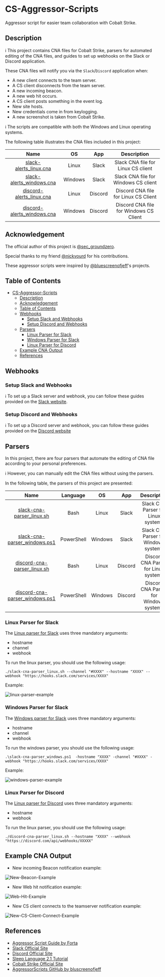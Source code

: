 # CS-Aggressor-Scripts

Aggressor script for easier team collaboration with Cobalt Strike.

## Description

:information_source: This project contains CNA files for Cobalt Strike, parsers for automated editing of the CNA files, and guides to set up webhooks on the Slack or Discord application.

These CNA files will notify you via the `Slack`/`Discord` application when:

- A new client connects to the team server.
- A CS client disconnects from the team server.
- A new incoming beacon.
- A new web hit occurs.
- A CS client posts something in the event log.
- New site hosts.
- New credentials come in from keylogging.
- A new screenshot is taken from Cobalt Strike.

:information_source: The scripts are compatible with both the Windows and Linux operating systems.

The following table illustrates the CNA files included in this project:

| Name | OS | App | Description |
|:-----------:|:-----------:|:-----------:|:-----------:|
|[slack-alerts_linux.cna](/cna-scripts/Slack/slack-alerts_linux.cna)| Linux | Slack | Slack CNA file for Linux CS client |
|[slack-alerts_windows.cna](/cna-scripts/Slack/slack-alerts_windows.cna)| Windows | Slack | Slack CNA file for Windows CS client |
|[discord-alerts_linux.cna](/cna-scripts/Discord/discord-alerts_linux.cna)| Linux | Discord | Discord CNA file for Linux CS Client |
|[discord-alerts_windows.cna](/cna-scripts/Discord/discord-alerts_windows.cna)| Windows | Discord | Discord CNA file for Windows CS Client |

## Acknowledgement

The official author of this project is [@sec_groundzero](https://twitter.com/sec_groundzero).

Special thanks to my friend [@nickvourd](https://twitter.com/nickvourd) for his contributions.

These aggressor scripts were inspired by [@bluescreenofjeff](https://twitter.com/bluescreenofjeff)'s projects.

## Table of Contents
- [CS-Aggressor-Scripts](#cs-aggressor-scripts)
  - [Description](#description)
  - [Acknowledgement](#acknowledgement)
  - [Table of Contents](#table-of-contents)
  - [Webhooks](#webhooks)
    - [Setup Slack and Webhooks](#setup-slack-and-webhooks)
    - [Setup Discord and Webhooks](#setup-discord-and-webhooks)
  - [Parsers](#parsers)
    - [Linux Parser for Slack](#linux-parser-for-slack)
    - [Windows Parser for Slack](#windows-parser-for-slack)
    - [Linux Parser for Discord](#linux-parser-for-discord)
  - [Example CNA Output](#example-cna-output)
  - [References](#references)

## Webhooks

### Setup Slack and Webhooks

:information_source: To set up a Slack server and webhook, you can follow these guides provided on the [Slack website](https://api.slack.com/incoming-webhooks).

### Setup Discord and Webhooks

:information_source: To set up a Discord server and webhook, you can follow these guides provided on the [Discord website](https://support.discord.com/hc/en-us/articles/228383668-Intro-to-Webhooks)

## Parsers

In this project, there are four parsers that automate the editing of CNA file according to your personal preferences.

:information_source: However, you can manually edit the CNA files without using the parsers.

In the following table, the parsers of this project are presented:

| Name | Language | OS | App | Description |
|:-----------:|:-----------:|:-----------:|:-----------:|:-----------:|
|[slack-cna-parser_linux.sh](/Parsers/Slack/slack-cna-parser_linux.sh)| Bash | Linux | Slack | Slack CNA Parser for Linux systems |
|[slack-cna-parser_windows.ps1](/Parsers/Slack/slack-cna-parser_windows.ps1)| PowerShell | Windows | Slack | Slack CNA Parser for Windows systems |
|[discord-cna-parser_linux.sh](/Parsers/Discord/discord-cna-parser_linux.sh)| Bash | Linux | Discord | Discord CNA Parser for Linux systems |
|[discord-cna-parser_windows.ps1](/Parsers/Discord/discord-cna-parser_windows.ps1)| PowerShell | Windows | Discord | Discord CNA Parser for Windows systems |

### Linux Parser for Slack

The [Linux parser for Slack](/Parsers/Slack/slack-cna-parser_linux.sh) uses three mandatory arguments:

- hostname
- channel
- webhook

To run the linux parser, you should use the following usage:

```
./slack-cna-parser_linux.sh --channel "#XXXX" --hostname "XXXX" --webhook "https://hooks.slack.com/services/XXXX"
```

Example:

![linux-parser-example](/Pictures/linux-parser-example.png)

### Windows Parser for Slack

The [Windows parser for Slack](/Parsers/Slack/slack-cna-parser_windows.ps1) uses three mandatory arguments:

- hostname
- channel
- webhook

To run the windows parser, you should use the following usage:

```
.\slack-cna-parser_windows.ps1  -hostname "XXXX" -channel "#XXXX" -webhook "https://hooks.slack.com/services/XXXX"
```

Example:

![windows-parser-example](/Pictures/windows-parser-example.png)

### Linux Parser for Discord

The [Linux parser for Discord](/Parsers/Discord/discord-cna-parser_linux.sh) uses three mandatory arguments:

- hostname
- webhook

To run the linux parser, you should use the following usage:

```
./discord-cna-parser_linux.sh --hostname "XXXX" --webhook "https://discord.com/api/webhooks/XXXXX"
```

## Example CNA Output

- New incoming Beacon notification example:

![New-Beacon-Example](/Pictures/New-Beacon-Example.PNG)

- New Web hit notification example:

![Web-Hit-Example](/Pictures/Web-Hit-Example.PNG)

- New CS client connects to the teamserver notification example:

![New-CS-Client-Connect-Example](/Pictures/New-CS-Client-Connect-Example.PNG)

## References

- [Aggressor Script Guide by Forta](https://hstechdocs.helpsystems.com/manuals/cobaltstrike/current/userguide/content/topics/agressor_script.htm)
- [Slack Official Site](https://slack.com)
- [Discord Official Site](https://discord.com)
- [Sleep Language 2.1 Tutorial](http://sleep.dashnine.org/manual/)
- [Cobalt Strike Official Site](https://www.cobaltstrike.com)
- [AggressorScripts GitHub by bluscreenofjeff](https://github.com/bluscreenofjeff/AggressorScripts)